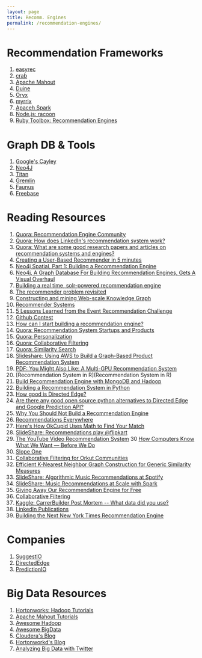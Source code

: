 ```yaml
---
layout: page
title: Recomm. Engines
permalink: /recommendation-engines/
---
```


Recommendation Frameworks
=========================

1. [easyrec](http://sourceforge.net/projects/easyrec/)
2. [crab](https://github.com/muricoca/crab)
3. [Apache Mahout](https://mahout.apache.org/)
4. [Duine](http://www.duineframework.org/)
5. [Oryx](https://github.com/cloudera/oryx)
6. [myrrix](https://github.com/myrrix/myrrix-recommender)
7. [Apaceh Spark](https://spark.apache.org/)
8. [Node.js: racoon](https://www.npmjs.org/package/raccoon)
9. [Ruby Toolbox: Recommendation Engines](https://www.ruby-toolbox.com/categories/Recommendation_Engines)

Graph DB & Tools
================
1. [Google's Cayley](https://github.com/google/cayley)
2. [Neo4J](http://www.neo4j.org/)
3. [Titan](http://thinkaurelius.github.io/titan/)
4. [Gremlin](https://github.com/tinkerpop/gremlin)
5. [Faunus](http://thinkaurelius.github.io/faunus/)
6. [Freebase](https://developers.google.com/freebase/)

Reading Resources
=================
1. [Quora: Recommendation Engine Community](http://www.quora.com/Recommendation-Systems)
2. [Quora: How does LinkedIn's recommendation system work?](http://www.quora.com/How-does-LinkedIns-recommendation-system-work)
3. [Quora: What are some good research papers and articles on recommendation systems and engines?](http://www.quora.com/What-are-some-good-research-papers-and-articles-on-recommendation-systems-and-engines)
4. [Creating a User-Based Recommender in 5 minutes](https://mahout.apache.org/users/recommender/userbased-5-minutes.html)
5. [Neo4j Spatial, Part 1: Building a Recommendation Engine](http://java.dzone.com/articles/neo4j-spatial-part-1-building)
6. [Neo4j, A Graph Database For Building Recommendation Engines, Gets A Visual Overhaul](http://techcrunch.com/2014/02/02/neo4j-a-graph-database-for-building-recommendation-engines-gets-a-visual-overhaul/)
7. [Building a real time, solr-powered recommendation engine](http://www.slideshare.net/treygrainger/building-a-real-time-solrpowered-recommendation-engine)
8. [The recommender problem revisited](http://www.slideshare.net/xamat/kdd-2014-tutorial-the-recommender-problem-revisited?qid=8515d5e8-91e5-49ae-87a3-e141bf91f818&v=default&b=&from_search=6)
9. [Constructing and mining Web-scale Knowledge Graph](http://www.slideshare.net/hustwj/kdd14-constructing-and-mining-webscale-knowledge-graphs?qid=8515d5e8-91e5-49ae-87a3-e141bf91f818&v=default&b=&from_search=4)
10. [Recommender Systems](http://www.slideshare.net/xamat/recommender-systems-machine-learning-summer-school-2014-cmu?related=1)
11. [5 Lessons Learned from the Event Recommendation Challenge](http://blog.kaggle.com/2013/02/25/5-lessons-learned-for-the-event-recommendation-challenge/)
12. [Github Contest](https://github.com/jeremybarnes/github_contest)
13. [How can I start building a recommendation engine?](http://www.quora.com/How-can-I-start-building-a-recommendation-engine)
14. [Quora: Recommendation System Startups and Products](http://www.quora.com/Recommendation-System-Startups-and-Products)
15. [Quora: Personalization](http://www.quora.com/Personalization)
16. [Quora: Collaborative Filtering](http://www.quora.com/Collaborative-Filtering)
17. [Quora: Similarity Search](http://www.quora.com/Similarity-Search)
18. [Slideshare: Using AWS to Build a Graph-Based Product Recommendation System](http://www.slideshare.net/AmazonWebServices/using-aws-to-build-a-graphbased-product-recommendation-system-bdt303-aws-reinvent-2013)
19. [PDF: You Might Also Like: A Multi-GPU 
Recommendation System](http://www.nvidia.com/content/GTC/documents/1034_GTC09.pdf)
20. [Recommendation System in R](Recommendation System in R)
21. [Build Recommendation Engine with MongoDB and Hadoop](http://blog.mortardata.com/post/84327807886/build-a-recommendation-engine-with-mongodb-and-hadoop)
22. [Building a Recommendation System in Python](http://nbviewer.ipython.org/gist/glamp/20a18d52c539b87de2af)
23. [How good is Directed Edge?](http://www.quora.com/How-good-is-Directed-Edge)
24. [Are there any good open source python alternatives to Directed Edge and Google Prediction API?](http://www.quora.com/Are-there-any-good-open-source-python-alternatives-to-Directed-Edge-and-Google-Prediction-API)
25. [Why You Should Not Build a Recommendation Engine](http://datacommunitydc.org/blog/2013/05/recommendation-engines-why-you-shouldnt-build-one/)
26. [Recommendations Everywhere](http://blogs.technet.com/b/machinelearning/archive/2014/07/09/recommendations-everywhere.aspx)
27. [Here's How OkCupid Uses Math to Find Your Match](http://gizmodo.com/5984005/heres-how-okcupid-uses-math-to-find-your-match)
28. [SlideShare: Recommendations play @flipkart](http://www.slideshare.net/gauravbhalotia/recommendations-play-flipkart)
29. [The YouTube Video Recommendation System](http://stuyresearch.googlecode.com/hg-history/b17661bbfaf905a2078902f1abe6b795d4a29137/blake/resources/p293-davidson.pdf)
30 [How Computers Know What We Want — Before We Do](http://content.time.com/time/magazine/article/0,9171,1992403-1,00.html)
31. [Slope One](http://en.wikipedia.org/wiki/Slope_One)
32. [Collaborative Filtering for Orkut Communities](http://www2009.eprints.org/69/1/p681.pdf)
33. [Efficient K-Nearest Neighbor Graph Construction for Generic Similarity Measures](http://www.cs.princeton.edu/cass/papers/www11.pdf)
34. [SlideShare: Algorithmic Music Recommendations at Spotify](http://www.slideshare.net/MrChrisJohnson/algorithmic-music-recommendations-at-spotify?related=2)
35. [SlideShare: Music Recommendations at Scale with Spark](http://www.slideshare.net/MrChrisJohnson/music-recommendations-at-scale-with-spark?related=4)
36. [Giving Away Our Recommendation Engine for Free](http://blog.mortardata.com/post/82195614895/giving-away-our-recommendation-engine-for-free)
37. [Collaborative Filtering](http://webwhompers.com/collaborative-filtering.html)
38. [Kaggle: CarrerBuilder Post Mortem -- What data did you use?](http://www.kaggle.com/c/job-recommendation/forums/t/2830/post-mortem-what-data-did-you-use/15614#post15614)
39. [LinkedIn Publications](http://data.linkedin.com/publications)
40. [Building the Next New York Times Recommendation Engine](http://open.blogs.nytimes.com/2015/08/11/building-the-next-new-york-times-recommendation-engine/)

Companies
=========
1. [SuggestIO](https://www.sugestio.com/documentation)
2. [DirectedEdge](http://www.directededge.com/)
3. [PredictionIO](http://prediction.io/)

Big Data Resources
==================
1. [Hortonworks: Hadoop Tutorials](https://github.com/hortonworks/hadoop-tutorials)
2. [Apache Mahout Tutorials](https://mahout.apache.org/general/books-tutorials-and-talks.html)
3. [Awesome Hadoop](https://github.com/youngwookim/awesome-hadoop)
4. [Awesome BigData](https://github.com/onurakpolat/awesome-bigdata)
5. [Cloudera's Blog](http://blog.cloudera.com/blog/)
6. [Hortonworkd's Blog](http://hortonworks.com/blog/)
7. [Analyzing Big Data with Twitter](http://blogs.ischool.berkeley.edu/i290-abdt-s12/)

